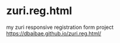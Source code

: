 # zuri.reg.html
my zuri  responsive registration form project
https://dbaibae.github.io/zuri.reg.html/
